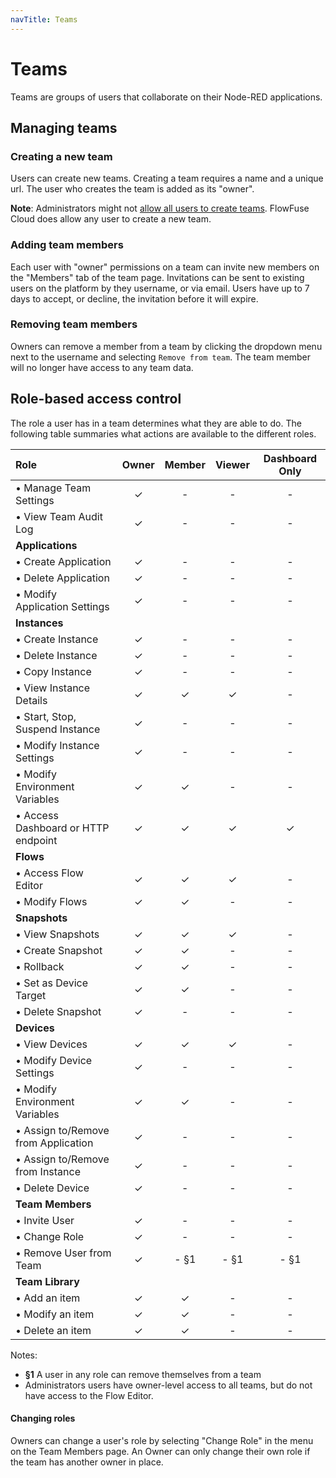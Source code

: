 ```yaml
---
navTitle: Teams
---
```


# Teams

Teams are groups of users that collaborate on their Node-RED applications.

## Managing teams

### Creating a new team

Users can create new teams. Creating a team requires a name and a unique url.
The user who creates the team is added as its "owner".

**Note**: Administrators might not [allow all users to create teams](../../admin#admin-settings).
FlowFuse Cloud does allow any user to create a new team.

### Adding team members

Each user with "owner" permissions on a team can invite new members on the "Members"
tab of the team page. Invitations can be sent to existing users on the platform by
they username, or via email. Users have up to 7 days to accept, or decline, the invitation
before it will expire.

### Removing team members

Owners can remove a member from a team by clicking the dropdown menu next to the username and selecting 
`Remove from team`. The team member will no longer have access to any team data.

## Role-based access control

The role a user has in a team determines what they are able to do. The following
table summaries what actions are available to the different roles.

| Role                                 | Owner | Member | Viewer | Dashboard Only |
|:-------------------------------------|:-----:|:------:|:------:|:--------------:|
| • Manage Team Settings               | ✓     | -      | -      | -              |
| • View Team Audit Log                | ✓     | -      | -      | -              |
| **Applications**                     |       |        |        |                |
| • Create Application                 | ✓     | -      | -      | -              |
| • Delete Application                 | ✓     | -      | -      | -              |
| • Modify Application Settings        | ✓     | -      | -      | -              |
| **Instances**                        |       |        |        |                |
| • Create Instance                    | ✓     | -      | -      | -              |
| • Delete Instance                    | ✓     | -      | -      | -              |
| • Copy Instance                      | ✓     | -      | -      | -              |
| • View Instance Details              | ✓     | ✓      | ✓      | -              |
| • Start, Stop, Suspend Instance      | ✓     | -      | -      | -              |
| • Modify Instance Settings           | ✓     | -      | -      | -              |
| • Modify Environment Variables       | ✓     | ✓      | -      | -              |
| • Access Dashboard or HTTP endpoint  | ✓     | ✓      | ✓      | ✓              |
| **Flows**                            |       |        |        |                |
| • Access Flow Editor                 | ✓     | ✓      | ✓      | -              |
| • Modify Flows                       | ✓     | ✓      | -      | -              |
| **Snapshots**                        |       |        |        |                |
| • View Snapshots                     | ✓     | ✓      | ✓      | -              |
| • Create Snapshot                    | ✓     | ✓      | -      | -              |
| • Rollback                           | ✓     | ✓      | -      | -              |
| • Set as Device Target               | ✓     | ✓      | -      | -              |
| • Delete Snapshot                    | ✓     | -      | -      | -              |
| **Devices**                          |       |        |        |                |
| • View Devices                       | ✓     | ✓      | ✓      | -              |
| • Modify Device Settings             | ✓     | -      | -      | -              |
| • Modify Environment Variables       | ✓     | ✓      | -      | -              |
| • Assign to/Remove from Application  | ✓     | -      | -      | -              |
| • Assign to/Remove from Instance     | ✓     | -      | -      | -              |
| • Delete Device                      | ✓     | -      | -      | -              |
| **Team Members**                     |       |        |        |                |
| • Invite User                        | ✓     | -      | -      | -              |
| • Change Role                        | ✓     | -      | -      | -              |
| • Remove User from Team              | ✓     | - §1   | - §1   | - §1           |
| **Team Library**                     |       |        |        |                |
| • Add an item                        | ✓     | ✓      | -      | -              |
| • Modify an item                     | ✓     | ✓      | -      | -              |
| • Delete an item                     | ✓     | ✓      | -      | -              |

Notes:
 - **§1** A user in any role can remove themselves from a team
 - Administrators users have owner-level access to all teams, but do not have access
 to the Flow Editor.

#### Changing roles

Owners can change a user's role by selecting "Change Role" in the menu on the
Team Members page. An Owner can only change their own role if the team has another
owner in place.

